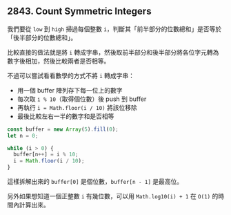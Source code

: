 ## 2843. Count Symmetric Integers

我們要從 `low` 到 `high` 掃過每個整數 `i`，判斷其「前半部分的位數總和」是否等於「後半部分的位數總和」。

比較直接的做法就是將 `i` 轉成字串，然後取前半部分和後半部分將各位字元轉為數字後相加，然後比較兩者是否相等。

不過可以嘗試看看數學的方式不將 `i` 轉成字串：

* 用一個 buffer 陣列存下每一位上的數字
* 每次取 `i % 10`（取得個位數）後 push 到 buffer
* 再執行 `i = Math.floor(i / 10)` 將該位移除
* 最後比較左右一半的數字和是否相等

```ts
const buffer = new Array(5).fill(0);
let n = 0;

while (i > 0) {
  buffer[n++] = i % 10;
  i = Math.floor(i / 10);
}
```

這樣拆解出來的 `buffer[0]` 是個位數，`buffer[n - 1]` 是最高位。

另外如果想知道一個正整數 `i` 有幾位數，可以用 `Math.log10(i) + 1` 在 `O(1)` 的時間內計算出來。
